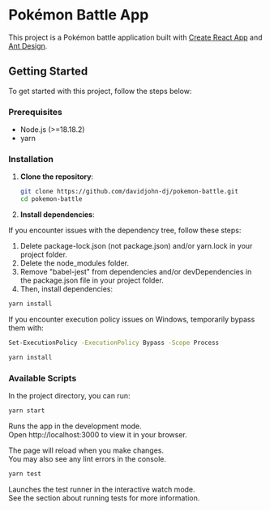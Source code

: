 # Pokémon Battle App

This project is a Pokémon battle application built with [Create React App](https://github.com/facebook/create-react-app) and [Ant Design](https://ant.design/).

## Getting Started

To get started with this project, follow the steps below:

### Prerequisites

- Node.js (>=18.18.2)
- yarn

### Installation

1. **Clone the repository**:
   ```sh
   git clone https://github.com/davidjohn-dj/pokemon-battle.git
   cd pokemon-battle
   ```
2. **Install dependencies**:

If you encounter issues with the dependency tree, follow these steps:

1. Delete package-lock.json (not package.json) and/or yarn.lock in your project folder.
2. Delete the node_modules folder.
3. Remove "babel-jest" from dependencies and/or devDependencies in the package.json file in your project folder.
4. Then, install dependencies:

```bash
yarn install
```

If you encounter execution policy issues on Windows, temporarily bypass them with:

```bash
Set-ExecutionPolicy -ExecutionPolicy Bypass -Scope Process

yarn install
```

### Available Scripts

In the project directory, you can run:

```bash
yarn start
```

Runs the app in the development mode.\
Open http://localhost:3000 to view it in your browser.

The page will reload when you make changes.\
You may also see any lint errors in the console.

```bash
yarn test
```

Launches the test runner in the interactive watch mode.\
See the section about running tests for more information.
